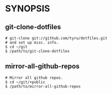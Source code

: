 
# SYNOPSIS
## git-clone-dotfiles

    # git-clone git://github.com/tyru/dotfiles.git
    # and set up misc. info.
    $ cd ~/git
    $ /path/to/git-clone-dotfiles

## mirror-all-github-repos

    # Mirror all github repos.
    $ cd ~/git/+public
    $ /path/to/mirror-all-github-repos
